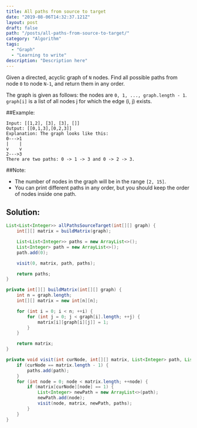 ```yaml
---
title: All paths from source to target
date: "2019-08-06T14:32:37.121Z"
layout: post
draft: false
path: "/posts/all-paths-from-source-to-target/"
category: "Algorithm"
tags:
  - "Graph"
  - "Learning to write"
description: "Description here"
---
```


Given a directed, acyclic graph of `N` nodes. Find all possible paths from node `0` to node `N-1`, and return them in any order.

The graph is given as follows: the nodes are `0, 1, ..., graph.length - 1`. `graph[i]` is a list of all nodes j for which the edge (i, j) exists.

##Example:

```
Input: [[1,2], [3], [3], []] 
Output: [[0,1,3],[0,2,3]] 
Explanation: The graph looks like this:
0--->1
|    |
v    v
2--->3
There are two paths: 0 -> 1 -> 3 and 0 -> 2 -> 3.
```

##Note:

- The number of nodes in the graph will be in the range `[2, 15]`.
- You can print different paths in any order, but you should keep the order of nodes inside one path.

## Solution:
```java
List<List<Integer>> allPathsSourceTarget(int[][] graph) {
    int[][] matrix = buildMatrix(graph);

    List<List<Integer>> paths = new ArrayList<>();
    List<Integer> path = new ArrayList<>();
    path.add(0);

    visit(0, matrix, path, paths);

    return paths;
}

private int[][] buildMatrix(int[][] graph) {
    int n = graph.length;
    int[][] matrix = new int[n][n];

    for (int i = 0; i < n; ++i) {
        for (int j = 0; j < graph[i].length; ++j) {
            matrix[i][graph[i][j]] = 1;
        }
    }

    return matrix;
}

private void visit(int curNode, int[][] matrix, List<Integer> path, List<List<Integer>> paths) {
    if (curNode == matrix.length - 1) {
        paths.add(path);
    }
    for (int node = 0; node < matrix.length; ++node) {
        if (matrix[curNode][node] == 1) {
            List<Integer> newPath = new ArrayList<>(path);
            newPath.add(node);
            visit(node, matrix, newPath, paths);
        }
    }
}
```

